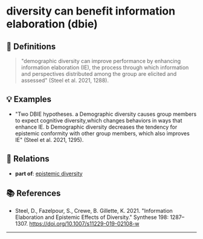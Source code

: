 # diversity can benefit information elaboration (dbie)

## 📖 Definitions

> "demographic diversity can improve performance by enhancing information elaboration (IE), the process through which information and perspectives distributed among the group are elicited and assessed" (Steel et al. 2021, 1288).

## 💡 Examples

- "Two DBIE hypotheses. a Demographic diversity causes group members to expect cognitive diversity,which changes behaviors in ways that enhance IE. b Demographic diversity decreases the tendency for epistemic conformity with other group members, which also improves IE" (Steel et al. 2021, 1295).

## 🔗 Relations

- **part of**: [epistemic diversity](./epistemic-diversity.md)

## 📚 References

- Steel, D., Fazelpour, S., Crewe, B. Gillette, K. 2021. "Information Elaboration and Epistemic Effects of Diversity." Synthese 198: 1287–1307. https://doi.org/10.1007/s11229-019-02108-w

---

<script src="https://giscus.app/client.js"
                data-repo="natesheehan/conceptcartography"
                data-repo-id="R_kgDOPB5QiQ"
                data-category="General"
                data-category-id="DIC_kwDOPB5Qic4CsAxd"
                data-mapping="pathname"
                data-strict="0"
                data-reactions-enabled="1"
                data-emit-metadata="0"
                data-input-position="bottom"
                data-theme="catppuccin_mocha"
                data-lang="en"
                crossorigin="anonymous"
                async>
        </script>
        

